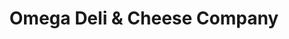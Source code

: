 ---
title: "Omega Deli & Cheese Company"
url: /west-seneca/omega-deli-and-cheese-company/
shop: deli
---
